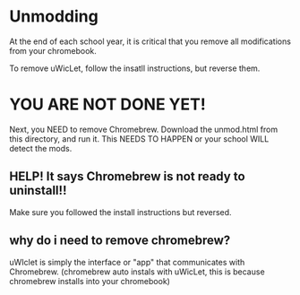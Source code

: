 # Unmodding
At the end of each school year, it is critical that you remove all modifications from your chromebook.

To remove uWicLet, follow the insatll instructions, but reverse them. 
# YOU ARE NOT DONE YET!
Next, you NEED to remove Chromebrew. Download the unmod.html from this directory, and run it. This NEEDS TO HAPPEN or your school WILL detect the mods.

## HELP! It says Chromebrew is not ready to uninstall!!
Make sure you followed the install instructions but reversed.

## why do i need to remove chromebrew?
uWIclet is simply the interface or "app" that communicates with Chromebrew. (chromebrew auto instals with uWicLet, this is because chromebrew installs into your chromebook)

